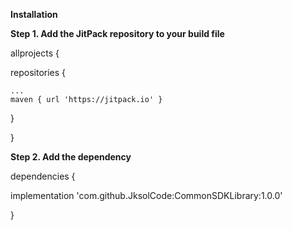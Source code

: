 **Installation**

**Step 1. Add the JitPack repository to your build file**

allprojects {

  repositories {

    ...
    maven { url 'https://jitpack.io' }

  }

}


**Step 2. Add the dependency**

dependencies {

  implementation 'com.github.JksolCode:CommonSDKLibrary:1.0.0'

}
